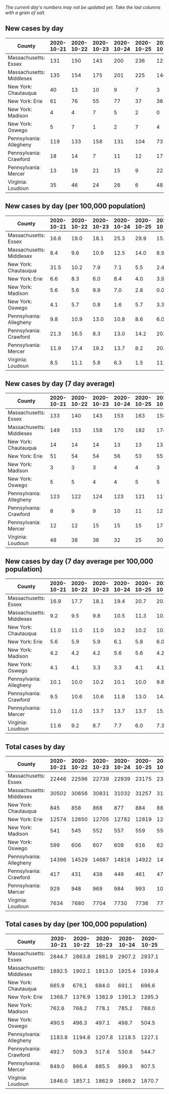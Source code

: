 _The current day's numbers may not be updated yet. Take the last columns with a grain of salt._
## New cases by day

| County | 2020-10-21 | 2020-10-22 | 2020-10-23 | 2020-10-24 | 2020-10-25 | 2020-10-26 | 2020-10-27 |
| --- | --- | --- | --- | --- | --- | --- | --- |
| Massachusetts: Essex | 131 | 150 | 143 | 200 | 236 | 121 |  |
| Massachusetts: Middlesex | 135 | 154 | 175 | 201 | 225 | 144 |  |
| New York: Chautauqua | 40 | 13 | 10 | 9 | 7 | 3 |  |
| New York: Erie | 61 | 76 | 55 | 77 | 37 | 36 |  |
| New York: Madison | 4 | 4 | 7 | 5 | 2 | 0 |  |
| New York: Oswego | 5 | 7 | 1 | 2 | 7 | 4 |  |
| Pennsylvania: Allegheny | 119 | 133 | 158 | 131 | 104 | 73 |  |
| Pennsylvania: Crawford | 18 | 14 | 7 | 11 | 12 | 17 |  |
| Pennsylvania: Mercer | 13 | 19 | 21 | 15 | 9 | 22 |  |
| Virginia: Loudoun | 35 | 46 | 24 | 26 | 6 | 48 |  |

## New cases by day (per 100,000 population)

| County | 2020-10-21 | 2020-10-22 | 2020-10-23 | 2020-10-24 | 2020-10-25 | 2020-10-26 | 2020-10-27 |
| --- | --- | --- | --- | --- | --- | --- | --- |
| Massachusetts: Essex | 16.6 | 19.0 | 18.1 | 25.3 | 29.9 | 15.3 |  |
| Massachusetts: Middlesex | 8.4 | 9.6 | 10.9 | 12.5 | 14.0 | 8.9 |  |
| New York: Chautauqua | 31.5 | 10.2 | 7.9 | 7.1 | 5.5 | 2.4 |  |
| New York: Erie | 6.6 | 8.3 | 6.0 | 8.4 | 4.0 | 3.9 |  |
| New York: Madison | 5.6 | 5.6 | 9.9 | 7.0 | 2.8 | 0.0 |  |
| New York: Oswego | 4.1 | 5.7 | 0.8 | 1.6 | 5.7 | 3.3 |  |
| Pennsylvania: Allegheny | 9.8 | 10.9 | 13.0 | 10.8 | 8.6 | 6.0 |  |
| Pennsylvania: Crawford | 21.3 | 16.5 | 8.3 | 13.0 | 14.2 | 20.1 |  |
| Pennsylvania: Mercer | 11.9 | 17.4 | 19.2 | 13.7 | 8.2 | 20.1 |  |
| Virginia: Loudoun | 8.5 | 11.1 | 5.8 | 6.3 | 1.5 | 11.6 |  |

## New cases by day (7 day average)

| County | 2020-10-21 | 2020-10-22 | 2020-10-23 | 2020-10-24 | 2020-10-25 | 2020-10-26 | 2020-10-27 |
| --- | --- | --- | --- | --- | --- | --- | --- |
| Massachusetts: Essex | 133 | 140 | 143 | 153 | 163 | 158 |  |
| Massachusetts: Middlesex | 149 | 153 | 158 | 170 | 182 | 174 |  |
| New York: Chautauqua | 14 | 14 | 14 | 13 | 13 | 13 |  |
| New York: Erie | 51 | 54 | 54 | 56 | 53 | 55 |  |
| New York: Madison | 3 | 3 | 3 | 4 | 4 | 3 |  |
| New York: Oswego | 5 | 5 | 4 | 4 | 5 | 5 |  |
| Pennsylvania: Allegheny | 123 | 122 | 124 | 123 | 121 | 117 |  |
| Pennsylvania: Crawford | 8 | 9 | 9 | 10 | 11 | 12 |  |
| Pennsylvania: Mercer | 12 | 12 | 15 | 15 | 15 | 17 |  |
| Virginia: Loudoun | 48 | 38 | 36 | 32 | 25 | 30 |  |

## New cases by day (7 day average per 100,000 population)

| County | 2020-10-21 | 2020-10-22 | 2020-10-23 | 2020-10-24 | 2020-10-25 | 2020-10-26 | 2020-10-27 |
| --- | --- | --- | --- | --- | --- | --- | --- |
| Massachusetts: Essex | 16.9 | 17.7 | 18.1 | 19.4 | 20.7 | 20.0 |  |
| Massachusetts: Middlesex | 9.2 | 9.5 | 9.8 | 10.5 | 11.3 | 10.8 |  |
| New York: Chautauqua | 11.0 | 11.0 | 11.0 | 10.2 | 10.2 | 10.2 |  |
| New York: Erie | 5.6 | 5.9 | 5.9 | 6.1 | 5.8 | 6.0 |  |
| New York: Madison | 4.2 | 4.2 | 4.2 | 5.6 | 5.6 | 4.2 |  |
| New York: Oswego | 4.1 | 4.1 | 3.3 | 3.3 | 4.1 | 4.1 |  |
| Pennsylvania: Allegheny | 10.1 | 10.0 | 10.2 | 10.1 | 10.0 | 9.6 |  |
| Pennsylvania: Crawford | 9.5 | 10.6 | 10.6 | 11.8 | 13.0 | 14.2 |  |
| Pennsylvania: Mercer | 11.0 | 11.0 | 13.7 | 13.7 | 13.7 | 15.5 |  |
| Virginia: Loudoun | 11.6 | 9.2 | 8.7 | 7.7 | 6.0 | 7.3 |  |

## Total cases by day

| County | 2020-10-21 | 2020-10-22 | 2020-10-23 | 2020-10-24 | 2020-10-25 | 2020-10-26 | 2020-10-27 |
| --- | --- | --- | --- | --- | --- | --- | --- |
| Massachusetts: Essex | 22446 | 22596 | 22739 | 22939 | 23175 | 23296 |  |
| Massachusetts: Middlesex | 30502 | 30656 | 30831 | 31032 | 31257 | 31401 |  |
| New York: Chautauqua | 845 | 858 | 868 | 877 | 884 | 887 |  |
| New York: Erie | 12574 | 12650 | 12705 | 12782 | 12819 | 12855 |  |
| New York: Madison | 541 | 545 | 552 | 557 | 559 | 559 |  |
| New York: Oswego | 599 | 606 | 607 | 609 | 616 | 620 |  |
| Pennsylvania: Allegheny | 14396 | 14529 | 14687 | 14818 | 14922 | 14995 |  |
| Pennsylvania: Crawford | 417 | 431 | 438 | 449 | 461 | 478 |  |
| Pennsylvania: Mercer | 929 | 948 | 969 | 984 | 993 | 1015 |  |
| Virginia: Loudoun | 7634 | 7680 | 7704 | 7730 | 7736 | 7784 |  |

## Total cases by day (per 100,000 population)

| County | 2020-10-21 | 2020-10-22 | 2020-10-23 | 2020-10-24 | 2020-10-25 | 2020-10-26 | 2020-10-27 |
| --- | --- | --- | --- | --- | --- | --- | --- |
| Massachusetts: Essex | 2844.7 | 2863.8 | 2881.9 | 2907.2 | 2937.1 | 2952.5 |  |
| Massachusetts: Middlesex | 1892.5 | 1902.1 | 1913.0 | 1925.4 | 1939.4 | 1948.3 |  |
| New York: Chautauqua | 665.9 | 676.1 | 684.0 | 691.1 | 696.6 | 699.0 |  |
| New York: Erie | 1368.7 | 1376.9 | 1382.9 | 1391.3 | 1395.3 | 1399.3 |  |
| New York: Madison | 762.6 | 768.2 | 778.1 | 785.2 | 788.0 | 788.0 |  |
| New York: Oswego | 490.5 | 496.3 | 497.1 | 498.7 | 504.5 | 507.7 |  |
| Pennsylvania: Allegheny | 1183.8 | 1194.8 | 1207.8 | 1218.5 | 1227.1 | 1233.1 |  |
| Pennsylvania: Crawford | 492.7 | 509.3 | 517.6 | 530.6 | 544.7 | 564.8 |  |
| Pennsylvania: Mercer | 849.0 | 866.4 | 885.5 | 899.3 | 907.5 | 927.6 |  |
| Virginia: Loudoun | 1846.0 | 1857.1 | 1862.9 | 1869.2 | 1870.7 | 1882.3 |  |

